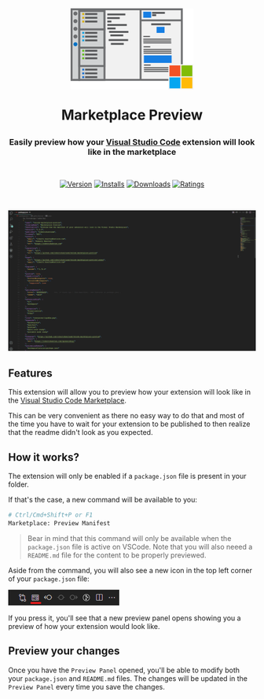 <div align="center">
<h1>
<img src="https://raw.githubusercontent.com/robertohuertasm/vscode-marketplace-preview/master/resources/images/logo_lean.png" alt="logo" width="250">

<b>Marketplace Preview</b>
</h1>

<h3>Easily preview how your <a href="https://code.visualstudio.com" target="_blank">Visual Studio Code</a> extension will look like in the marketplace</h3>
<br/>

[![Version](https://img.shields.io/visual-studio-marketplace/v/robertohuertasm.vscode-marketplace-preview.svg?style=for-the-badge&colorA=252525&colorB=0079CC)](https://marketplace.visualstudio.com/items?itemName=robertohuertasm.vscode-marketplace-preview)
[![Installs](https://img.shields.io/visual-studio-marketplace/i/robertohuertasm.vscode-marketplace-preview.svg?style=for-the-badge&colorA=252525&colorB=0079CC)](https://marketplace.visualstudio.com/items?itemName=robertohuertasm.vscode-marketplace-preview)
[![Downloads](https://img.shields.io/visual-studio-marketplace/d/robertohuertasm.vscode-marketplace-preview.svg?style=for-the-badge&colorA=252525&colorB=0079CC)](https://marketplace.visualstudio.com/items?itemName=robertohuertasm.vscode-marketplace-preview)
[![Ratings](https://img.shields.io/visual-studio-marketplace/r/robertohuertasm.vscode-marketplace-preview.svg?style=for-the-badge&colorA=252525&colorB=0079CC)](https://marketplace.visualstudio.com/items?itemName=robertohuertasm.vscode-marketplace-preview)

<br/>

![demo](https://raw.githubusercontent.com/robertohuertasm/vscode-marketplace-preview/master/resources/images/demo.gif)

</div>

## Features

This extension will allow you to preview how your extension will look like in the [Visual Studio Code Marketplace](https://marketplace.visualstudio.com/vscode).

This can be very convenient as there no easy way to do that and most of the time you have to wait for your extension to be published to then realize that the readme didn't look as you expected.

## How it works?

The extension will only be enabled if a `package.json` file is present in your folder.

If that's the case, a new command will be available to you:

```sh
# Ctrl/Cmd+Shift+P or F1
Marketplace: Preview Manifest
```

> Bear in mind that this command will only be available when the `package.json` file is active on VSCode. Note that you will also neeed a `README.md` file for the content to be properly previewed.

Aside from the command, you will also see a new icon in the top left corner of your `package.json` file:

![icon](https://raw.githubusercontent.com/robertohuertasm/vscode-marketplace-preview/master/resources/images/docs_icon.png)

If you press it, you'll see that a new preview panel opens showing you a preview of how your extension would look like.

## Preview your changes

Once you have the `Preview Panel` opened, you'll be able to modify both your `package.json` and `README.md` files. The changes will be updated in the `Preview Panel` every time you save the changes.
